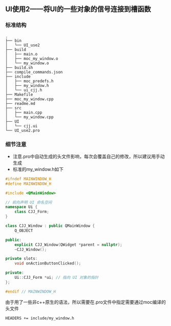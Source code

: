 ## UI使用2——将UI的一些对象的信号连接到槽函数

### 标准结构

```shell
.
├── bin
│   └── UI_use2
├── build
│   ├── main.o
│   ├── moc_my_window.o
│   └── my_window.o
├── build.sh
├── compile_commands.json
├── include
│   ├── moc_predefs.h
│   ├── my_window.h
│   └── ui_cjj.h
├── Makefile
├── moc_my_window.cpp
├── readme.md
├── src
│   ├── main.cpp
│   └── my_window.cpp
├── UI
│   └── cjj.ui
└── UI_use2.pro
```

### 细节注意

- 注意.pro中自动生成的头文件影响，每次会覆盖自己的修改，所以建议用手动生成
- 标准的my_window.h如下
```cpp
#ifndef MAINWINDOW_H
#define MAINWINDOW_H

#include <QMainWindow>

// 前向声明 UI 命名空间
namespace Ui {
    class CJJ_Form;
}

class CJJ_Window : public QMainWindow {
    Q_OBJECT

public:
    explicit CJJ_Window(QWidget *parent = nullptr);
    ~CJJ_Window();

private slots:
    void onActionButtonClicked();

private:
    Ui::CJJ_Form *ui; // 指向 UI 对象的指针
};

#endif // MAINWINDOW_H
```

由于用了一些非c++原生的语法，所以需要在.pro文件中指定需要通过moc编译的头文件

```vim
HEADERS += include/my_window.h
```